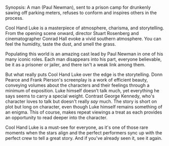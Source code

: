 Synopsis: A man (Paul Newman), sent to a prison camp for drunkenly sawing off parking meters, refuses to conform and inspires others in the process.

Cool Hand Luke is a masterpiece of atmosphere, charisma, and storytelling. From the opening scene onward, director Stuart Rosenberg and cinematographer Conrad Hall evoke a vivid southern atmosphere. You can feel the humidity, taste the dust, and smell the grass. 

Populating this world is an amazing cast lead by Paul Newman in one of his many iconic roles. Each man disappears into his part, everyone believable, be it as a prisoner or jailer, and there isn't a weak link among them. 

But what really puts Cool Hand Luke over the edge is the storytelling. Donn Pearce and Frank Pierson's screenplay is a work of efficient beauty, conveying volumes about the characters and their feelings through a minimum of exposition. Luke himself doesn’t talk much, yet everything he says seems to carry a special weight. Contrast George Kennedy, who's character loves to talk but doesn't really <em>say</em> much. The story is short on plot but long on character, even though Luke himself remains something of an enigma. This of course, makes repeat viewings a treat as each provides an opportunity to read deeper into the character.

Cool Hand Luke is a must-see for everyone, as it's one of those rare moments when the stars align and the perfect performers sync up with the perfect crew to tell a great story. And if you've already seen it, see it again.
